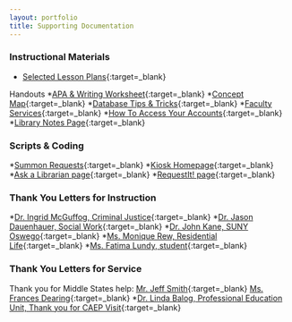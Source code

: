 ```yaml
---
layout: portfolio
title: Supporting Documentation
---
```


### Instructional Materials
* [Selected Lesson Plans](https://drive.google.com/drive/folders/0Bw9xytWyXu-8Q2Jrbi1jSHJiTm8?usp=sharing){:target=_blank}

Handouts
*[APA & Writing Worksheet](/uploads/artifact_APAWriting.pdf){:target=_blank}
*[Concept Map](/uploads/artifact_ConceptMap.pdf){:target=_blank}
*[Database Tips & Tricks](/uploads/artifact_Boolean.pdf){:target=_blank}
*[Faculty Services](/uploads/artifact_FacultyServices.pdf){:target=_blank}
*[How To Access Your Accounts](/uploads/artifact_HowToAccess.pdf){:target=_blank}
*[Library Notes Page](/uploads/artifact_LibraryNotes.pdf){:target=_blank}

### Scripts & Coding
*[Summon Requests](/uploads/artifact_sRequest.txt){:target=_blank}
*[Kiosk Homepage](/uploads/artifact_kiosk.txt){:target=_blank}
*[Ask a Librarian page](/uploads/artifact_ask.txt){:target=_blank}
*[RequestIt! page](/uploads/artifact_openurl.txt){:target=_blank}

### Thank You Letters for Instruction
*[Dr. Ingrid McGuffog, Criminal Justice](/uploads/thanks_McGuffog.pdf){:target=_blank}
*[Dr. Jason Dauenhauer, Social Work](/uploads/thanks_Dauenhauer.pdf){:target=_blank}
*[Dr. John Kane, SUNY Oswego](/upload/thanks_Kane.pdf){:target=_blank}
*[Ms. Monique Rew, Residential Life](/uploads/thanks_Rew.pdf){:target=_blank}
*[Ms. Fatima Lundy, student](/uploads/thanks_Lundy.pdf){:target=_blank} 

### Thank You Letters for Service
Thank you for Middle States help: [Mr. Jeff Smith](/uploads/thanks_SmithMS.pdf){:target=_blank} [Ms. Frances Dearing](/uploads/thanks_Dearing.pdf){:target=_blank}
*[Dr. Linda Balog, Professional Education Unit, Thank you for CAEP Visit](/uploads/thanks_Balog.pdf){:target=_blank}